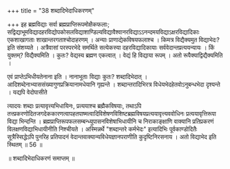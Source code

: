 +++
title = "38 शब्दादिभेदाधिकरणम्"

+++
इह ब्रह्मविद्याः सर्वा ब्रह्मप्राप्तिरूपमोक्षैकफलाः; सद्विद्याभूमविद्यादहरविद्योपकोसलविद्याशाण्डिल्यविद्यावैश्वानरविद्याऽऽनन्दमयविद्याऽक्षरविद्यादिकाः एकशाखागताः शाखान्तरगताश्चोदाहरणम् । अन्याः प्राणाद्येकविषयफलाश्च । किमत्र विद्यैक्यमुत विद्याभेदः? इति संशय्यते । अत्रैवासां परस्परभेदे समर्थिते सत्येकस्या दहरविद्यादिकायाः सर्ववेदान्तप्रत्ययन्यायः । किं युक्तम्? विद्यैक्यमिति । कुतः? वेद्यस्य ब्रह्मण एकत्वात् । वेद्यं हि विद्याया रूपम् । अतो रूपैक्याद्विद्यैक्यमिति ।

एवं प्राप्तेऽभिधीयतेनाना इति । नानाभूताः विद्याः कुतः? शब्दादिभेदात् । आदिशब्देनाभ्याससंख्यागुणप्रक्रियानामधेयानि गृह्यन्ते । शब्दान्तरादिभिरत्र विधेयभेदहेतवोऽनुबन्धभेदा दृश्यन्ते । यद्यपि वेदोपासीते

त्यादयः शब्दाः प्रत्यावृत्त्यभिधायिनः, प्रत्ययाश्च ब्रह्मैकविषयाः, तथाऽपि तत्त्प्रकरणोदितजगदेककारणत्वापहतपाष्मत्वादिविशेषणविशिष्टब्रह्मविषयप्रत्ययावृत्त्यववोधिनः प्रत्ययावृत्तिरूपा विद्या भिन्दन्ति । ब्रह्मप्राप्तिरूपफलसम्बन्ध्युपासनविशेषाभिधायीनि च निराकाङ्क्षाणि वाक्यानि प्रतिप्रकरणं विलक्षणविद्याभिधायीनीति निश्चीयते । अस्मिन्नर्थे "शब्दान्तरे कर्मभेदः" इत्यादिभिः पूर्वकाण्डोदितैः सूत्रैस्सिद्धेऽपि पुनरिह प्रतिपादनं वेदान्तवाक्यान्यविधेयज्ञानपराणीति कुदृष्टिनिरसनाय । अतो विद्याभेद इति स्थितम् ॥ 56 ॥

॥ शब्दादिभेदाधिकरणं समाप्तम् ॥
